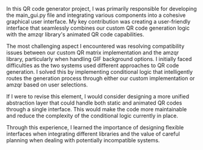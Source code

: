 In this QR code generator project, I was primarily responsible for developing the main_gui.py file and integrating various components into a cohesive graphical user interface. My key contribution was creating a user-friendly interface that seamlessly combines our custom QR code generation logic with the amzqr library's animated QR code capabilities.

The most challenging aspect I encountered was resolving compatibility issues between our custom QR matrix implementation and the amzqr library, particularly when handling GIF background options. I initially faced difficulties as the two systems used different approaches to QR code generation. I solved this by implementing conditional logic that intelligently routes the generation process through either our custom implementation or amzqr based on user selections.

If I were to revise this element, I would consider designing a more unified abstraction layer that could handle both static and animated QR codes through a single interface. This would make the code more maintainable and reduce the complexity of the conditional logic currently in place.

Through this experience, I learned the importance of designing flexible interfaces when integrating different libraries and the value of careful planning when dealing with potentially incompatible systems.